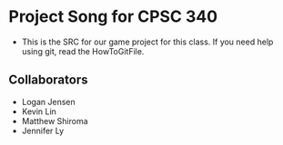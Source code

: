 # Project Song for CPSC 340
- This is the SRC for our game project for this class. If you need help using git, read the HowToGitFile.

## Collaborators
- Logan Jensen
- Kevin Lin
- Matthew Shiroma
- Jennifer Ly
